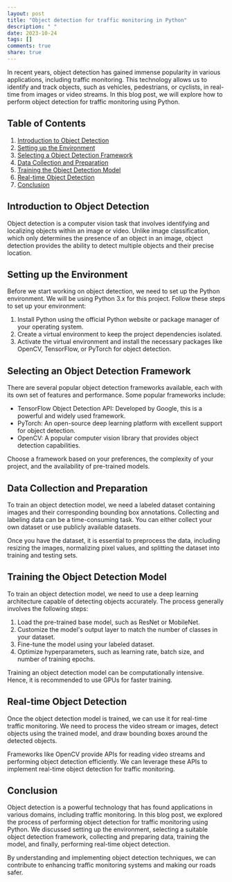 ```yaml
---
layout: post
title: "Object detection for traffic monitoring in Python"
description: " "
date: 2023-10-24
tags: []
comments: true
share: true
---
```


In recent years, object detection has gained immense popularity in various applications, including traffic monitoring. This technology allows us to identify and track objects, such as vehicles, pedestrians, or cyclists, in real-time from images or video streams. In this blog post, we will explore how to perform object detection for traffic monitoring using Python.

## Table of Contents
1. [Introduction to Object Detection](#introduction-to-object-detection)
2. [Setting up the Environment](#setting-up-the-environment)
3. [Selecting a Object Detection Framework](#selecting-an-object-detection-framework)
4. [Data Collection and Preparation](#data-collection-and-preparation)
5. [Training the Object Detection Model](#training-the-object-detection-model)
6. [Real-time Object Detection](#real-time-object-detection)
7. [Conclusion](#conclusion)

## Introduction to Object Detection<a name="introduction-to-object-detection"></a>

Object detection is a computer vision task that involves identifying and localizing objects within an image or video. Unlike image classification, which only determines the presence of an object in an image, object detection provides the ability to detect multiple objects and their precise location.

## Setting up the Environment<a name="setting-up-the-environment"></a>

Before we start working on object detection, we need to set up the Python environment. We will be using Python 3.x for this project. Follow these steps to set up your environment:

1. Install Python using the official Python website or package manager of your operating system.
2. Create a virtual environment to keep the project dependencies isolated.
3. Activate the virtual environment and install the necessary packages like OpenCV, TensorFlow, or PyTorch for object detection.

## Selecting an Object Detection Framework<a name="selecting-an-object-detection-framework"></a>

There are several popular object detection frameworks available, each with its own set of features and performance. Some popular frameworks include:

- TensorFlow Object Detection API: Developed by Google, this is a powerful and widely used framework.
- PyTorch: An open-source deep learning platform with excellent support for object detection.
- OpenCV: A popular computer vision library that provides object detection capabilities.

Choose a framework based on your preferences, the complexity of your project, and the availability of pre-trained models.

## Data Collection and Preparation<a name="data-collection-and-preparation"></a>

To train an object detection model, we need a labeled dataset containing images and their corresponding bounding box annotations. Collecting and labeling data can be a time-consuming task. You can either collect your own dataset or use publicly available datasets.

Once you have the dataset, it is essential to preprocess the data, including resizing the images, normalizing pixel values, and splitting the dataset into training and testing sets.

## Training the Object Detection Model<a name="training-the-object-detection-model"></a>

To train an object detection model, we need to use a deep learning architecture capable of detecting objects accurately. The process generally involves the following steps:

1. Load the pre-trained base model, such as ResNet or MobileNet.
2. Customize the model's output layer to match the number of classes in your dataset.
3. Fine-tune the model using your labeled dataset.
4. Optimize hyperparameters, such as learning rate, batch size, and number of training epochs.

Training an object detection model can be computationally intensive. Hence, it is recommended to use GPUs for faster training.

## Real-time Object Detection<a name="real-time-object-detection"></a>

Once the object detection model is trained, we can use it for real-time traffic monitoring. We need to process the video stream or images, detect objects using the trained model, and draw bounding boxes around the detected objects.

Frameworks like OpenCV provide APIs for reading video streams and performing object detection efficiently. We can leverage these APIs to implement real-time object detection for traffic monitoring.

## Conclusion<a name="conclusion"></a>

Object detection is a powerful technology that has found applications in various domains, including traffic monitoring. In this blog post, we explored the process of performing object detection for traffic monitoring using Python. We discussed setting up the environment, selecting a suitable object detection framework, collecting and preparing data, training the model, and finally, performing real-time object detection. 

By understanding and implementing object detection techniques, we can contribute to enhancing traffic monitoring systems and making our roads safer.